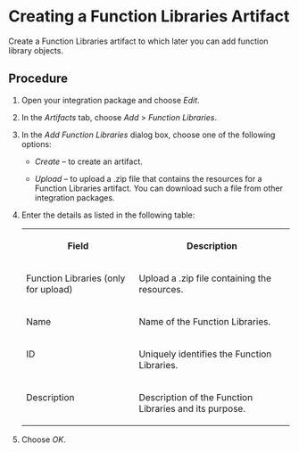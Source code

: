 <!-- loio950b8970d3ec4327abca2516d2370fad -->

# Creating a Function Libraries Artifact

Create a Function Libraries artifact to which later you can add function library objects.



<a name="loio950b8970d3ec4327abca2516d2370fad__steps_pfg_g15_4xb"/>

## Procedure

1.  Open your integration package and choose *Edit*.

2.  In the *Artifacts* tab, choose *Add* \> *Function Libraries*.

3.  In the *Add Function Libraries* dialog box, choose one of the following options:

    -   *Create* – to create an artifact.

    -   *Upload* – to upload a .zip file that contains the resources for a Function Libraries artifact. You can download such a file from other integration packages.


4.  Enter the details as listed in the following table:


    <table>
    <tr>
    <th valign="top">

    Field


    
    </th>
    <th valign="top">

    Description


    
    </th>
    </tr>
    <tr>
    <td valign="top">
    
    Function Libraries \(only for upload\)


    
    </td>
    <td valign="top">
    
    Upload a .zip file containing the resources.


    
    </td>
    </tr>
    <tr>
    <td valign="top">
    
    Name


    
    </td>
    <td valign="top">
    
    Name of the Function Libraries.


    
    </td>
    </tr>
    <tr>
    <td valign="top">
    
    ID


    
    </td>
    <td valign="top">
    
    Uniquely identifies the Function Libraries.


    
    </td>
    </tr>
    <tr>
    <td valign="top">
    
    Description


    
    </td>
    <td valign="top">
    
    Description of the Function Libraries and its purpose.


    
    </td>
    </tr>
    </table>
    
5.  Choose *OK*.


